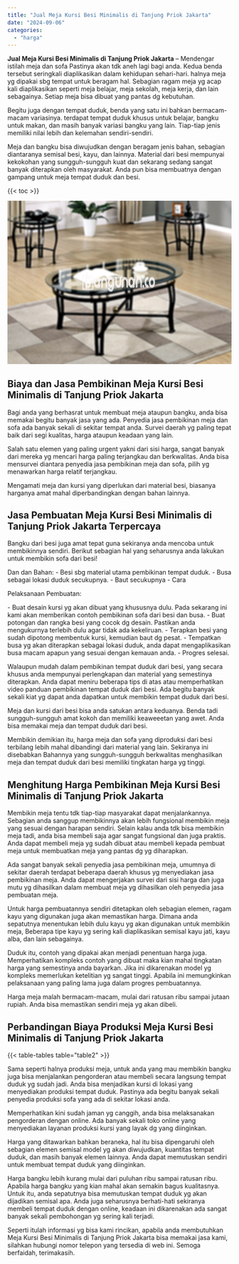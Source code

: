 ```yaml
---
title: "Jual Meja Kursi Besi Minimalis di Tanjung Priok Jakarta"
date: "2024-09-06"
categories: 
  - "harga"
---
```


**Jual Meja Kursi Besi Minimalis di Tanjung Priok Jakarta** – Mendengar istilah meja dan sofa Pastinya akan tdk aneh lagi bagi anda. Kedua benda tersebut seringkali diaplikasikan dalam kehidupan sehari-hari. halnya meja yg dipakai sbg tempat untuk beragam hal. Sebagian ragam meja yg acap kali diaplikasikan seperti meja belajar, meja sekolah, meja kerja, dan lain sebagainya. Setiap meja bisa dibuat yang pantas dg kebutuhan.

Begitu juga dengan tempat duduk, benda yang satu ini bahkan bermacam-macam variasinya. terdapat tempat duduk khusus untuk belajar, bangku untuk makan, dan masih banyak variasi bangku yang lain. Tiap-tiap jenis memiliki nilai lebih dan kelemahan sendiri-sendiri.

Meja dan bangku bisa diwujudkan dengan beragam jenis bahan, sebagian diantaranya semisal besi, kayu, dan lainnya. Material dari besi mempunyai kekokohan yang sungguh-sungguh kuat dan sekarang sedang sangat banyak diterapkan oleh masyarakat. Anda pun bisa membuatnya dengan gampang untuk meja tempat duduk dan besi.

{{< toc >}}

![Jual Meja Kursi Besi Minimalis di Tanjung Priok Jakarta](/images/jual-meja-besi-murah18.png)

## Biaya dan Jasa Pembikinan Meja Kursi Besi Minimalis di Tanjung Priok Jakarta

Bagi anda yang berhasrat untuk membuat meja ataupun bangku, anda bisa memakai begitu banyak jasa yang ada. Penyedia jasa pembikinan meja dan sofa ada banyak sekali di sekitar tempat anda. Survei daerah yg paling tepat baik dari segi kualitas, harga ataupun keadaan yang lain.

Salah satu elemen yang paling urgent yakni dari sisi harga, sangat banyak dari mereka yg mencari harga paling terjangkau dan berkwalitas. Anda bisa mensurvei diantara penyedia jasa pembikinan meja dan sofa, pilih yg menawarkan harga relatif terjangkau.

Mengamati meja dan kursi yang diperlukan dari material besi, biasanya harganya amat mahal diperbandingkan dengan bahan lainnya.

## Jasa Pembuatan Meja Kursi Besi Minimalis di Tanjung Priok Jakarta Terpercaya

Bangku dari besi juga amat tepat guna sekiranya anda mencoba untuk membikinnya sendiri. Berikut sebagian hal yang seharusnya anda lakukan untuk membikin sofa dari besi!

Dan dan Bahan: - Besi sbg material utama pembikinan tempat duduk. - Busa sebagai lokasi duduk secukupnya. - Baut secukupnya - Cara

Pelaksanaan Pembuatan:

\- Buat desain kursi yg akan dibuat yang khususnya dulu. Pada sekarang ini kami akan memberikan contoh pembikinan sofa dari besi dan busa. - Buat potongan dan rangka besi yang cocok dg desain. Pastikan anda mengukurnya terlebih dulu agar tidak ada kekeliruan. - Terapkan besi yang sudah dipotong membentuk kursi, kemudian baut dg pesat. - Tempatkan busa yg akan diterapkan sebagai lokasi duduk, anda dapat mengaplikasikan busa macam apapun yang sesuai dengan kemauan anda. - Progres selesai.

Walaupun mudah dalam pembikinan tempat duduk dari besi, yang secara khusus anda mempunyai perlengkapan dan material yang semestinya diterapkan. Anda dapat meniru beberapa tips di atas atau memperhatikan video panduan pembikinan tempat duduk dari besi. Ada begitu banyak sekali kiat yg dapat anda dapatkan untuk membikin tempat duduk dari besi.

Meja dan kursi dari besi bisa anda satukan antara keduanya. Benda tadi sungguh-sungguh amat kokoh dan memiliki keaweeetan yang awet. Anda bisa memakai meja dan tempat duduk dari besi.

Membikin demikian itu, harga meja dan sofa yang diproduksi dari besi terbilang lebih mahal dibandingi dari material yang lain. Sekiranya ini disebabkan Bahannya yang sungguh-sungguh berkwalitas menghasilkan meja dan tempat duduk dari besi memiliki tingkatan harga yg tinggi.

## Menghitung Harga Pembikinan Meja Kursi Besi Minimalis di Tanjung Priok Jakarta

Membikin meja tentu tdk tiap-tiap masyarakat dapat menjalankannya. Sebagian anda sanggup membikinnya akan lebih fungsional membikin meja yang sesuai dengan harapan sendiri. Selain kalau anda tdk bisa membikin meja tadi, anda bisa membeli saja agar sangat fungsional dan juga praktis. Anda dapat membeli meja yg sudah dibuat atau membeli kepada pembuat meja untuk membuatkan meja yang pantas dg yg diharapkan.

Ada sangat banyak sekali penyedia jasa pembikinan meja, umumnya di sekitar daerah terdapat beberapa daerah khusus yg menyediakan jasa pembikinan meja. Anda dapat mengerjakan survei dari sisi harga dan juga mutu yg dihasilkan dalam membuat meja yg dihasilkan oleh penyedia jasa pembuatan meja.

Untuk harga pembuatannya sendiri ditetapkan oleh sebagian elemen, ragam kayu yang digunakan juga akan memastikan harga. Dimana anda sepatutnya menentukan lebih dulu kayu yg akan digunakan untuk membikin meja, Beberapa tipe kayu yg sering kali diaplikasikan semisal kayu jati, kayu alba, dan lain sebagainya.

Duduk itu, contoh yang dipakai akan menjadi penentuan harga juga. Memperhatikan kompleks contoh yang dibuat maka kian mahal tingkatan harga yang semestinya anda bayarkan. Jika ini dikarenakan model yg kompleks memerlukan ketelitian yg sangat tinggi. Apabila ini memungkinkan pelaksanaan yang paling lama juga dalam progres pembuatannya.

Harga meja malah bermacam-macam, mulai dari ratusan ribu sampai jutaan rupiah. Anda bisa memastikan sendiri meja yg akan dibeli.

## Perbandingan Biaya Produksi Meja Kursi Besi Minimalis di Tanjung Priok Jakarta

{{< table-tables table="table2" >}}

Sama seperti halnya produksi meja, untuk anda yang mau membikin bangku juga bisa menjalankan pengorderan atau membeli secara langsung tempat duduk yg sudah jadi. Anda bisa menjadikan kursi di lokasi yang menyediakan produksi tempat duduk. Pastinya ada begitu banyak sekali penyedia produksi sofa yang ada di sekitar lokasi anda.

Memperhatikan kini sudah jaman yg canggih, anda bisa melaksanakan pengorderan dengan online. Ada banyak sekali toko online yang menyediakan layanan produksi kursi yang layak dg yang diinginkan.

Harga yang ditawarkan bahkan beraneka, hal itu bisa dipengaruhi oleh sebagian elemen semisal model yg akan diwujudkan, kuantitas tempat duduk, dan masih banyak elemen lainnya. Anda dapat memutuskan sendiri untuk membuat tempat duduk yang diinginkan.

Harga bangku lebih kurang mulai dari puluhan ribu sampai ratusan ribu. Apabila harga bangku yang kian mahal akan semakin bagus kualitasnya. Untuk itu, anda sepatutnya bisa memutuskan tempat duduk yg akan dijadikan semisal apa. Anda juga seharusnya berhati-hati sekiranya membeli tempat duduk dengan online, keadaan ini dikarenakan ada sangat banyak sekali pembohongan yg sering kali terjadi.

Seperti itulah informasi yg bisa kami rincikan, apabila anda membutuhkan Meja Kursi Besi Minimalis di Tanjung Priok Jakarta bisa memakai jasa kami, silahkan hubungi nomor telepon yang tersedia di web ini. Semoga berfaidah, terimakasih.
